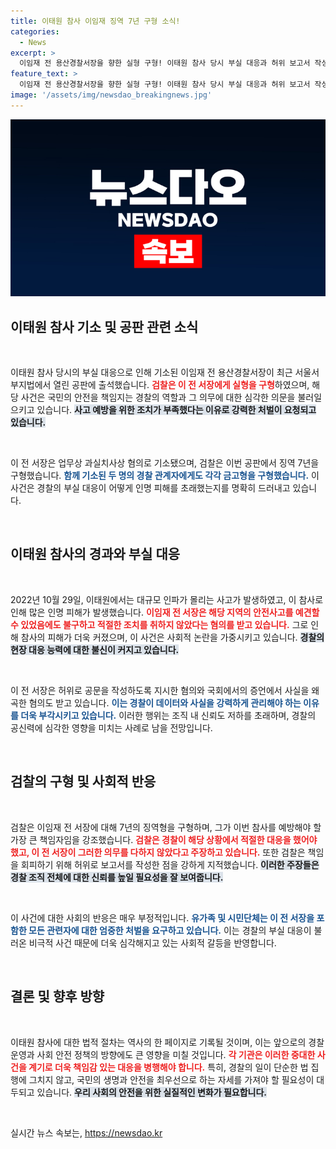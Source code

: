 ```yaml
---
title: 이태원 참사 이임재 징역 7년 구형 소식!
categories:
  - News
excerpt: >
  이임재 전 용산경찰서장을 향한 실형 구형! 이태원 참사 당시 부실 대응과 허위 보고서 작성 혐의로 징역 7년을 청구받은 그는 과연 어떤 변명을 할까? 클릭해 상세 분석을 확인해보세요!
feature_text: >
  이임재 전 용산경찰서장을 향한 실형 구형! 이태원 참사 당시 부실 대응과 허위 보고서 작성 혐의로 징역 7년을 청구받은 그는 과연 어떤 변명을 할까? 클릭해 상세 분석을 확인해보세요!
image: '/assets/img/newsdao_breakingnews.jpg'
---
```


<p><img src="/assets/img/newsdao_breakingnews.jpg" alt="koreaapp 속보" /></p>

<h2 data-ke-size="size26">이태원 참사 기소 및 공판 관련 소식</h2>

<p data-ke-size="size16">&nbsp;</p>

<p>이태원 참사 당시의 부실 대응으로 인해 기소된 이임재 전 용산경찰서장이 최근 서울서부지법에서 열린 공판에 출석했습니다. <b><span style="color: #ee2323;">검찰은 이 전 서장에게 실형을 구형</span></b>하였으며, 해당 사건은 국민의 안전을 책임지는 경찰의 역할과 그 의무에 대한 심각한 의문을 불러일으키고 있습니다. <b><span style="background-color: #21538527;">사고 예방을 위한 조치가 부족했다는 이유로 강력한 처벌이 요청되고 있습니다.</span></b> </p>

<p data-ke-size="size16">&nbsp;</p>

<p>이 전 서장은 업무상 과실치사상 혐의로 기소됐으며, 검찰은 이번 공판에서 징역 7년을 구형했습니다. <b><span style="color: #1a5490;">함께 기소된 두 명의 경찰 관계자에게도 각각 금고형을 구형했습니다.</span></b> 이 사건은 경찰의 부실 대응이 어떻게 인명 피해를 초래했는지를 명확히 드러내고 있습니다.</p>

<p data-ke-size="size16">&nbsp;</p>

<h2 data-ke-size="size26">이태원 참사의 경과와 부실 대응</h2>

<p data-ke-size="size16">&nbsp;</p>

<p>2022년 10월 29일, 이태원에서는 대규모 인파가 몰리는 사고가 발생하였고, 이 참사로 인해 많은 인명 피해가 발생했습니다. <b><span style="color: #ee2323;">이임재 전 서장은 해당 지역의 안전사고를 예견할 수 있었음에도 불구하고 적절한 조치를 취하지 않았다는 혐의를 받고 있습니다.</span></b> 그로 인해 참사의 피해가 더욱 커졌으며, 이 사건은 사회적 논란을 가중시키고 있습니다. <b><span style="background-color: #21538527;">경찰의 현장 대응 능력에 대한 불신이 커지고 있습니다.</span></b></p>

<p data-ke-size="size16">&nbsp;</p>

<p>이 전 서장은 허위로 공문을 작성하도록 지시한 혐의와 국회에서의 증언에서 사실을 왜곡한 혐의도 받고 있습니다. <b><span style="color: #1a5490;">이는 경찰이 데이터와 사실을 강력하게 관리해야 하는 이유를 더욱 부각시키고 있습니다.</span></b> 이러한 행위는 조직 내 신뢰도 저하를 초래하며, 경찰의 공신력에 심각한 영향을 미치는 사례로 남을 전망입니다.</p>

<p data-ke-size="size16">&nbsp;</p>

<h2 data-ke-size="size26">검찰의 구형 및 사회적 반응</h2>

<p data-ke-size="size16">&nbsp;</p>

<p>검찰은 이임재 전 서장에 대해 7년의 징역형을 구형하며, 그가 이번 참사를 예방해야 할 가장 큰 책임자임을 강조했습니다. <b><span style="color: #ee2323;">검찰은 경찰이 해당 상황에서 적절한 대응을 했어야 했고, 이 전 서장이 그러한 의무를 다하지 않았다고 주장하고 있습니다.</span></b> 또한 검찰은 책임을 회피하기 위해 허위로 보고서를 작성한 점을 강하게 지적했습니다. <b><span style="background-color: #21538527;">이러한 주장들은 경찰 조직 전체에 대한 신뢰를 높일 필요성을 잘 보여줍니다.</span></b></p>

<p data-ke-size="size16">&nbsp;</p>

<p>이 사건에 대한 사회의 반응은 매우 부정적입니다. <b><span style="color: #1a5490;">유가족 및 시민단체는 이 전 서장을 포함한 모든 관련자에 대한 엄중한 처벌을 요구하고 있습니다.</span></b> 이는 경찰의 부실 대응이 불러온 비극적 사건 때문에 더욱 심각해지고 있는 사회적 갈등을 반영합니다.</p>

<p data-ke-size="size16">&nbsp;</p>

<h2 data-ke-size="size26">결론 및 향후 방향</h2>

<p data-ke-size="size16">&nbsp;</p>

<p>이태원 참사에 대한 법적 절차는 역사의 한 페이지로 기록될 것이며, 이는 앞으로의 경찰 운영과 사회 안전 정책의 방향에도 큰 영향을 미칠 것입니다. <b><span style="color: #ee2323;">각 기관은 이러한 중대한 사건을 계기로 더욱 책임감 있는 대응을 병행해야 합니다.</span></b> 특히, 경찰의 일이 단순한 법 집행에 그치지 않고, 국민의 생명과 안전을 최우선으로 하는 자세를 가져야 할 필요성이 대두되고 있습니다. <b><span style="background-color: #21538527;">우리 사회의 안전을 위한 실질적인 변화가 필요합니다.</span></b></p>

<p data-ke-size="size16">&nbsp;</p>
실시간 뉴스 속보는, <a href="https://newsdao.kr" rel="dofollow">https://newsdao.kr</a>


